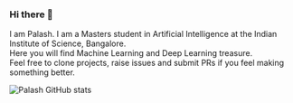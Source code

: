 ### Hi there 👋

<!--
**palash04/palash04** is a ✨ _special_ ✨ repository because its `README.md` (this file) appears on your GitHub profile.

Here are some ideas to get you started:

- 🔭 I’m currently working on ...
- 🌱 I’m currently learning ...
- 👯 I’m looking to collaborate on ...
- 🤔 I’m looking for help with ...
- 💬 Ask me about ...
- 📫 How to reach me: ...
- 😄 Pronouns: ...
- ⚡ Fun fact: ...
-->

I am Palash. I am a Masters student in Artificial Intelligence at the Indian Institute of Science, Bangalore. </br>
Here you will find Machine Learning and Deep Learning treasure. </br>
Feel free to clone projects, raise issues and submit PRs if you feel making something better.

![Palash GitHub stats](https://github-readme-stats.vercel.app/api?username=palash04&show_icons=true&theme=radical&hide=stars)
